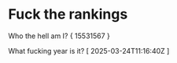 # Fuck the rankings

Who the hell am I?
{ 15531567 }

What fucking year is it?
[ 2025-03-24T11:16:40Z ]
